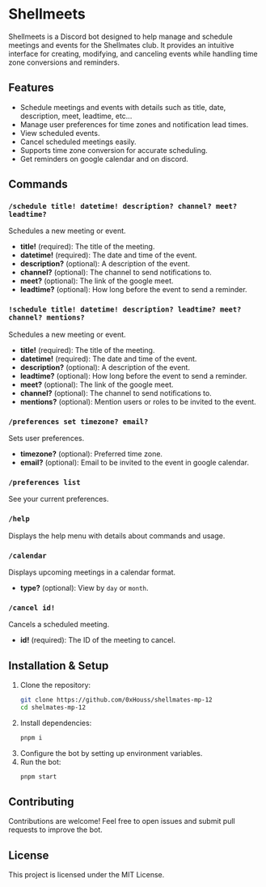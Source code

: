# Shellmeets

Shellmeets is a Discord bot designed to help manage and schedule meetings and events for the Shellmates club. It provides an intuitive interface for creating, modifying, and canceling events while handling time zone conversions and reminders.

## Features
- Schedule meetings and events with details such as title, date, description, meet, leadtime, etc...
- Manage user preferences for time zones and notification lead times.
- View scheduled events.
- Cancel scheduled meetings easily.
- Supports time zone conversion for accurate scheduling.
- Get reminders on google calendar and on discord.

## Commands
### `/schedule title! datetime! description? channel? meet? leadtime?`
Schedules a new meeting or event.
- **title!** (required): The title of the meeting.
- **datetime!** (required): The date and time of the event.
- **description?** (optional): A description of the event.
- **channel?** (optional): The channel to send notifications to.
- **meet?** (optional): The link of the google meet.
- **leadtime?** (optional): How long before the event to send a reminder.

### `!schedule title! datetime! description? leadtime? meet? channel? mentions?`
Schedules a new meeting or event.
- **title!** (required): The title of the meeting.
- **datetime!** (required): The date and time of the event.
- **description?** (optional): A description of the event.
- **leadtime?** (optional): How long before the event to send a reminder.
- **meet?** (optional): The link of the google meet.
- **channel?** (optional): The channel to send notifications to.
- **mentions?** (optional): Mention users or roles to be invited to the event.

### `/preferences set timezone? email?`
Sets user preferences.
- **timezone?** (optional): Preferred time zone.
- **email?** (optional): Email to be invited to the event in google calendar.

### `/preferences list`
See your current preferences.

### `/help`
Displays the help menu with details about commands and usage.

### `/calendar`
Displays upcoming meetings in a calendar format.
- **type?** (optional): View by `day` or `month`.

### `/cancel id!`
Cancels a scheduled meeting.
- **id!** (required): The ID of the meeting to cancel.

## Installation & Setup
1. Clone the repository:
   ```sh
   git clone https://github.com/0xHouss/shellmates-mp-12
   cd shelmates-mp-12
   ```
2. Install dependencies:
   ```sh
   pnpm i
   ```
3. Configure the bot by setting up environment variables.
4. Run the bot:
   ```sh
   pnpm start
   ```

## Contributing
Contributions are welcome! Feel free to open issues and submit pull requests to improve the bot.

## License
This project is licensed under the MIT License.